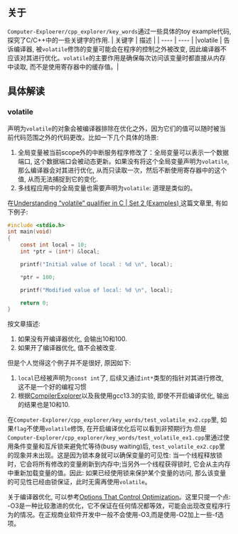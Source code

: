 ## 关于
`Computer-Exploerer/cpp_explorer/key_words`通过一些具体的toy example代码, 探究了C/C++中的一些关键字的作用.
| 关键字 | 描述 |
| ---- | ---- |
|volatile | 告诉编译器, 被`volatile`修饰的变量可能会在程序的控制之外被改变, 因此编译器不应该对其进行优化。`volatile`的主要作用是确保每次访问该变量时都直接从内存中读取, 而不是使用寄存器中的缓存值。|

## 具体解读
### volatile
声明为`volatile`的对象会被编译器排除在优化之外，因为它们的值可以随时被当前代码范围之外的代码更改。比如一下几个具体的场景:
1. 全局变量被当前scope外的中断服务程序修改了：全局变量可以表示一个数据端口, 这个数据端口会被动态更新。如果没有将这个全局变量声明为`volatile`, 那么编译器会对其进行优化, 从而只读取一次，然后不断使用寄存器中的这个值, 从而无法捕捉到它的变化.
2. 多线程应用中的全局变量也需要声明为`volatile`: 道理是类似的。

在[Understanding “volatile” qualifier in C | Set 2 (Examples)
](https://www.geeksforgeeks.org/understanding-volatile-qualifier-in-c/)这篇文章里, 有如下例子:
```C
#include <stdio.h>
int main(void)
{
    const int local = 10;
    int *ptr = (int*) &local;

    printf("Initial value of local : %d \n", local);

    *ptr = 100;

    printf("Modified value of local: %d \n", local);

    return 0;
}
```
按文章描述:
1. 如果没有开编译器优化, 会输出10和100.
2. 如果开了编译器优化, 值不会被改变.

但是个人觉得这个例子并不是很好, 原因如下:
1. `local`已经被声明为`const int`了, 后续又通过`int*`类型的指针对其进行修改, 这不是一个好的编程习惯
2. 根据[CompilerExplorer](https://gcc.godbolt.org/#g:!((g:!((g:!((h:codeEditor,i:(filename:'1',fontScale:14,fontUsePx:'0',j:1,lang:c%2B%2B,selection:(endColumn:11,endLineNumber:5,positionColumn:11,positionLineNumber:5,selectionStartColumn:11,selectionStartLineNumber:5,startColumn:11,startLineNumber:5),source:'//+Type+your+code+here,+or+load+an+example.%0A%23include+%3Cstdio.h%3E%0A%0Aint+main(int+argc,+char*+argv%5B%5D)+%7B%0A++++const+int+local+%3D+10%3B%0A++++int*+ptr+%3D+(int*)%26local%3B%0A%0A++++printf(%22Initialvalue+of+local:+%25d%5Cn%22,+local)%3B%0A++++*ptr+%3D+100%3B%0A++++printf(%22Modified+value+of+local:+%25d%5Cn%22,+local)%3B%0A++++return+0%3B%0A%7D'),l:'5',n:'0',o:'C%2B%2B+source+%231',t:'0')),k:33.333333333333336,l:'4',n:'0',o:'',s:0,t:'0'),(g:!((h:compiler,i:(compiler:g142,filters:(b:'0',binary:'1',binaryObject:'1',commentOnly:'0',debugCalls:'1',demangle:'0',directives:'0',execute:'1',intel:'0',libraryCode:'0',trim:'1',verboseDemangling:'0'),flagsViewOpen:'1',fontScale:14,fontUsePx:'0',j:1,lang:c%2B%2B,libs:!(),options:'',overrides:!(),selection:(endColumn:1,endLineNumber:1,positionColumn:1,positionLineNumber:1,selectionStartColumn:1,selectionStartLineNumber:1,startColumn:1,startLineNumber:1),source:1),l:'5',n:'0',o:'+x86-64+gcc+14.2+(Editor+%231)',t:'0')),k:33.333333333333336,l:'4',n:'0',o:'',s:0,t:'0'),(g:!((h:executor,i:(argsPanelShown:'1',compilationPanelShown:'0',compiler:g142,compilerName:'',compilerOutShown:'0',execArgs:'',execStdin:'',fontScale:14,fontUsePx:'0',j:1,lang:c%2B%2B,libs:!(),options:'',source:1,stdinPanelShown:'1',wrap:'1'),l:'5',n:'0',o:'Executor+x86-64+gcc+14.2+(C%2B%2B,+Editor+%231)',t:'0')),k:33.33333333333333,l:'4',n:'0',o:'',s:0,t:'0')),l:'2',n:'0',o:'',t:'0')),version:4)以及我使用gcc13.3的实验, 即使不开启编译优化, 输出的结果也是10和10.

在`Computer-Explorer/cpp_explorer/key_words/test_volatile_ex2.cpp`里, 如果`flag`不使用`volatile`修饰, 在开启编译优化后可以看到非预期行为.但是`Computer-Explorer/cpp_explorer/key_words/test_volatile_ex1.cpp`里通过使用条件变量和互斥锁来避免忙等待(busy waiting)后, `test_volatile_ex2.cpp`里的现象并未出现。这是因为锁本身就可以确保变量的可见性: 当一个线程释放锁时，它会将所有修改的变量刷新到内存中;当另外一个线程获得锁时, 它会从主内存中重新加载变量的值。因此: 如果已经使用锁来保护某个变量的访问, 那么该变量的可见性已经由锁保证，此时无需再使用`volatile`。

关于编译器优化, 可以参考[Options That Control Optimization](https://gcc.gnu.org/onlinedocs/gcc/Optimize-Options.html)。这里只提一个点: -O3是一种比较激进的优化，它不保证在任何情况都等效，可能会出现改变程序行为的情况。在正规商业软件开发中一般不会使用-O3,而是使用-O2加上一些-f选项。